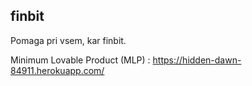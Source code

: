 ## finbit

Pomaga pri vsem, kar finbit.

Minimum Lovable Product (MLP) : https://hidden-dawn-84911.herokuapp.com/
